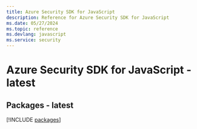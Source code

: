 ```yaml
---
title: Azure Security SDK for JavaScript
description: Reference for Azure Security SDK for JavaScript
ms.date: 05/27/2024
ms.topic: reference
ms.devlang: javascript
ms.service: security
---
```

# Azure Security SDK for JavaScript - latest
## Packages - latest
[!INCLUDE [packages](security-index.md)]